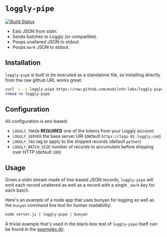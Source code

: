 `loggly-pipe`
=============

[![Build Status](https://travis-ci.org/modcloth-labs/loggly-pipe.png)](https://travis-ci.org/modcloth-labs/loggly-pipe)

- Eats JSON from stdin.
- Sends batches to Loggly (or compatible).
- Poops unaltered JSON to stdout.
- Poops `mark` JSON to stdout.

## Installation

`loggly-pipe` is built to be executed as a standalone file, so
installing directly from the raw github URL works great:

``` bash
curl -L -o loggly-pipe https://raw.github.com/modcloth-labs/loggly-pipe/master/loggly_pipe.py
chmod +x loggly-pipe
```

## Configuration

All configuration is env-based:

- `LOGGLY_TOKEN` **REQUIRED** one of the tokens from your Loggly account
- `LOGGLY_SERVER` the base server URI (default
  `https://logs-01.loggly.com`)
- `LOGGLY_TAG` tag to apply to the shipped records (default `python`)
- `LOGGLY_BATCH_SIZE` number of records to accumulate before shipping
  over HTTP (default `100`)

## Usage

Given a stdin stream made of line-based JSON records, `loggly-pipe` will
emit each record unaltered as well as a record with a single `_mark` key
for each batch.

Here's an example of a node app that uses bunyan for logging as well as
the `bunyan` command line tool for human readability:

``` bash
node server.js | loggly-pipe | bunyan
```

A trivial example that's used in the black-box test of `loggly-pipe`
itself can be found in the [examples dir](./examples).
